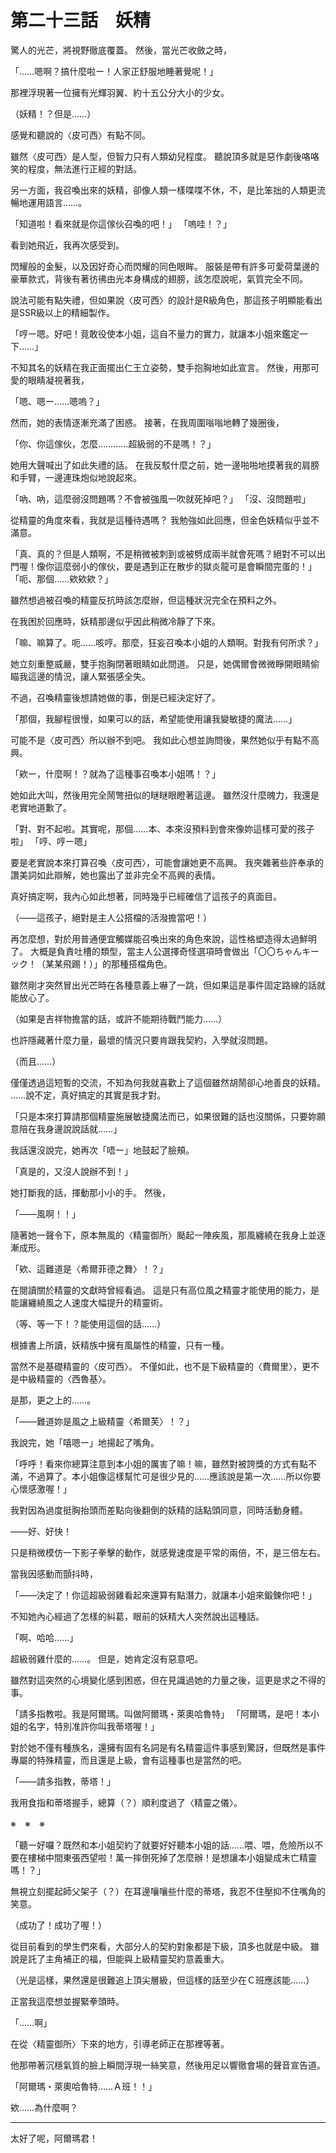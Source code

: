 # 第二十三話　妖精

驚人的光芒，將視野徹底覆蓋。
然後，當光芒收斂之時，

「……嗯啊？搞什麼啦ー！人家正舒服地睡著覺呢！」

那裡浮現著一位擁有光輝羽翼、約十五公分大小的少女。

（妖精！？但是……）

感覺和聽說的〈皮可西〉有點不同。

雖然〈皮可西〉是人型，但智力只有人類幼兒程度。
聽說頂多就是惡作劇後咯咯笑的程度，無法進行正經的對話。

另一方面，我召喚出來的妖精，卻像人類一樣喋喋不休，不，是比笨拙的人類更流暢地運用語言……。

「知道啦！看來就是你這傢伙召喚的吧！」
「嗚哇！？」

看到她飛近，我再次感受到。

閃耀般的金髮，以及因好奇心而閃耀的同色眼眸。
服裝是帶有許多可愛荷葉邊的豪華款式，背後有著彷彿由光本身構成的翅膀，該怎麼說呢，氣質完全不同。

說法可能有點失禮，但如果說〈皮可西〉的設計是R級角色，那這孩子明顯能看出是SSR級以上的精細製作。

「哼ー嗯。好吧！竟敢役使本小姐，這自不量力的實力，就讓本小姐來鑑定一下……」

不知其名的妖精在我正面擺出仁王立姿勢，雙手抱胸地如此宣言。
然後，用那可愛的眼睛凝視著我，

「嗯、嗯ー……嗯嗚？」

然而，她的表情逐漸充滿了困惑。
接著，在我周圍嗡嗡地轉了幾圈後，

「你、你這傢伙，怎麼…………超級弱的不是嗎！？」

她用大聲喊出了如此失禮的話。
在我反駁什麼之前，她一邊啪啪地摸著我的肩膀和手臂，一邊連珠炮似地說起來。

「吶、吶，這麼弱沒問題嗎？不會被強風一吹就死掉吧？」
「沒、沒問題啦」

從精靈的角度來看，我就是這種待遇嗎？
我勉強如此回應，但金色妖精似乎並不滿意。

「真、真的？但是人類啊，不是稍微被刺到或被劈成兩半就會死嗎？絕對不可以出門喔！像你這麼弱小的傢伙，要是遇到正在散步的獄炎龍可是會瞬間完蛋的！」
「呃、那個……欸欸欸？」

雖然想過被召喚的精靈反抗時該怎麼辦，但這種狀況完全在預料之外。

在我困於回應時，妖精那邊似乎因此稍微冷靜了下來。

「嘛、嘛算了。呃……咳哼。那麼，狂妄召喚本小姐的人類啊。對我有何所求？」

她立刻重整威嚴，雙手抱胸閉著眼睛如此問道。
只是，她偶爾會微微睜開眼睛偷瞄我這邊的情況，讓人緊張感全失。

不過，召喚精靈後想請她做的事，倒是已經決定好了。

「那個，我腳程很慢，如果可以的話，希望能使用讓我變敏捷的魔法……」

可能不是〈皮可西〉所以辦不到吧。
我如此心想並詢問後，果然她似乎有點不高興。

「欸ー，什麼啊！？就為了這種事召喚本小姐嗎！？」

她如此大叫，然後用完全鬧彆扭似的瞇瞇眼瞪著這邊。
雖然沒什麼魄力，我還是老實地道歉了。

「對、對不起啦。其實呢，那個……本、本來沒預料到會來像妳這樣可愛的孩子啦」
「哼、哼ー嗯」

要是老實說本來打算召喚〈皮可西〉，可能會讓她更不高興。
我夾雜著些許奉承的讚美詞如此辯解，她也露出了並非完全不高興的表情。

真好搞定啊，我內心如此想著，同時幾乎已經確信了這孩子的真面目。

（――這孩子，絕對是主人公搭檔的活潑擔當吧！）

再怎麼想，對於用普通便宜觸媒能召喚出來的角色來說，這性格塑造得太過鮮明了。
大概是負責吐槽的類型，當主人公選擇奇怪選項時會做出「〇〇ちゃんキーック！（某某飛踢！）」的那種搭檔角色。

雖然剛才突然冒出光芒時在各種意義上嚇了一跳，但如果這是事件固定路線的話就能放心了。

（如果是吉祥物擔當的話，或許不能期待戰鬥能力……）

也許隱藏著什麼力量，最壞的情況只要肯跟我契約，入學就沒問題。

（而且……）

僅僅透過這短暫的交流，不知為何我就喜歡上了這個雖然胡鬧卻心地善良的妖精。
……說不定，真好搞定的其實是我才對。

「只是本來打算請那個精靈施展敏捷魔法而已，如果很難的話也沒關係，只要妳願意陪在我身邊說說話就……」

我話還沒說完，她再次「唔ー」地鼓起了臉頰。

「真是的，又沒人說辦不到！」

她打斷我的話，揮動那小小的手。
然後，

「――風啊！！」

隨著她一聲令下，原本無風的〈精靈御所〉颳起一陣疾風，那風纏繞在我身上並逐漸成形。

「欸、這難道是〈希爾菲德之舞〉！？」

在閱讀關於精靈的文獻時曾經看過。
這是只有高位風之精靈才能使用的能力，是能讓纏繞風之人速度大幅提升的精靈術。

（等、等一下！？能使用這個的話……）

根據書上所讀，妖精族中擁有風屬性的精靈，只有一種。

當然不是基礎精靈的〈皮可西〉。
不僅如此，也不是下級精靈的〈費爾里〉，更不是中級精靈的〈西魯基〉。

是那，更之上的……。

「――難道妳是風之上級精靈〈希爾芙〉！？」

我說完，她「嘻嗯ー」地揚起了嘴角。

「呼呼！看來你總算注意到本小姐的厲害了嘛！嘛，雖然對被誇獎的方式有點不滿，不過算了。本小姐像這樣幫忙可是很少見的……應該說是第一次……所以你要心懷感激喔！」

我對因為過度挺胸抬頭而差點向後翻倒的妖精的話點頭同意，同時活動身體。

――好、好快！

只是稍微模仿一下影子拳擊的動作，就感覺速度是平常的兩倍，不，是三倍左右。

當我因感動而顫抖時，

「――決定了！你這超級弱雞看起來還算有點潛力，就讓本小姐來鍛鍊你吧！」

不知她內心經過了怎樣的糾葛，眼前的妖精大人突然說出這種話。

「啊、哈哈……」

超級弱雞什麼的……。
但是，她肯定沒有惡意吧。

雖然對這突然的心境變化感到困惑，但在見識過她的力量之後，這更是求之不得的事。

「請多指教啦。我是阿爾瑪。叫做阿爾瑪・萊奧哈魯特」
「阿爾瑪，是吧！本小姐的名字，特別准許你叫我蒂塔喔！」

對於她不僅有種族名，還擁有固有名詞是有名精靈這件事感到驚訝，但既然是事件專屬的特殊精靈，而且還是上級，會有這種事也是當然的吧。

「――請多指教，蒂塔！」

我用食指和蒂塔握手，總算（？）順利度過了〈精靈之儀〉。

※　※　※

「聽ー好囉？既然和本小姐契約了就要好好聽本小姐的話……喂、喂，危險所以不要在樓梯中間東張西望啦！萬一摔倒死掉了怎麼辦！是想讓本小姐變成未亡精靈嗎！？」

無視立刻擺起師父架子（？）在耳邊嚷嚷些什麼的蒂塔，我忍不住壓抑不住嘴角的笑意。

（成功了！成功了喔！）

從目前看到的學生們來看，大部分人的契約對象都是下級，頂多也就是中級。
雖說是託了主角補正的福，但能與上級精靈契約意義重大。

（光是這樣，果然還是很難追上頂尖層級，但這樣的話至少在Ｃ班應該能……）

正當我這麼想並握緊拳頭時。

「……啊」

在從〈精靈御所〉下來的地方，引導老師正在那裡等著。

他那帶著沉穩氣質的臉上瞬間浮現一絲笑意，然後用足以響徹會場的聲音宣告道。

「阿爾瑪・萊奧哈魯特……Ａ班！！」

欸……為什麼啊？

---

太好了呢，阿爾瑪君！